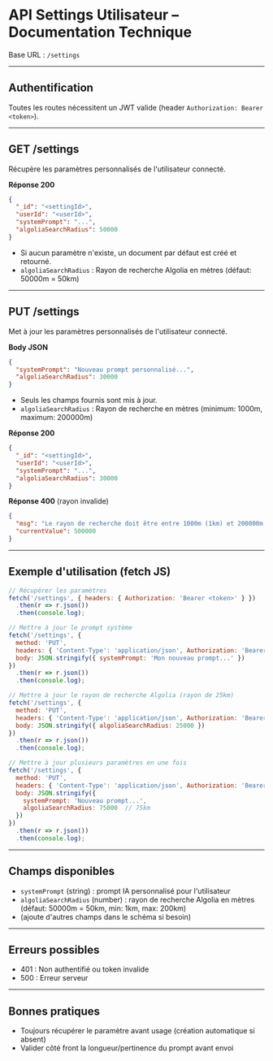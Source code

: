# API Settings Utilisateur – Documentation Technique

Base URL : `/settings`

---

## Authentification
Toutes les routes nécessitent un JWT valide (header `Authorization: Bearer <token>`).

---

## GET /settings
Récupère les paramètres personnalisés de l'utilisateur connecté.

**Réponse 200**
```json
{
  "_id": "<settingId>",
  "userId": "<userId>",
  "systemPrompt": "...",
  "algoliaSearchRadius": 50000
}
```
- Si aucun paramètre n'existe, un document par défaut est créé et retourné.
- `algoliaSearchRadius` : Rayon de recherche Algolia en mètres (défaut: 50000m = 50km)

---

## PUT /settings
Met à jour les paramètres personnalisés de l'utilisateur connecté.

**Body JSON**
```json
{
  "systemPrompt": "Nouveau prompt personnalisé...",
  "algoliaSearchRadius": 30000
}
```
- Seuls les champs fournis sont mis à jour.
- `algoliaSearchRadius` : Rayon de recherche en mètres (minimum: 1000m, maximum: 200000m)

**Réponse 200**
```json
{
  "_id": "<settingId>",
  "userId": "<userId>",
  "systemPrompt": "...",
  "algoliaSearchRadius": 30000
}
```

**Réponse 400** (rayon invalide)
```json
{
  "msg": "Le rayon de recherche doit être entre 1000m (1km) et 200000m (200km)",
  "currentValue": 500000
}
```

---

## Exemple d'utilisation (fetch JS)
```js
// Récupérer les paramètres
fetch('/settings', { headers: { Authorization: 'Bearer <token>' } })
  .then(r => r.json())
  .then(console.log);

// Mettre à jour le prompt système
fetch('/settings', {
  method: 'PUT',
  headers: { 'Content-Type': 'application/json', Authorization: 'Bearer <token>' },
  body: JSON.stringify({ systemPrompt: 'Mon nouveau prompt...' })
})
  .then(r => r.json())
  .then(console.log);

// Mettre à jour le rayon de recherche Algolia (rayon de 25km)
fetch('/settings', {
  method: 'PUT',
  headers: { 'Content-Type': 'application/json', Authorization: 'Bearer <token>' },
  body: JSON.stringify({ algoliaSearchRadius: 25000 })
})
  .then(r => r.json())
  .then(console.log);

// Mettre à jour plusieurs paramètres en une fois
fetch('/settings', {
  method: 'PUT',
  headers: { 'Content-Type': 'application/json', Authorization: 'Bearer <token>' },
  body: JSON.stringify({ 
    systemPrompt: 'Nouveau prompt...',
    algoliaSearchRadius: 75000  // 75km
  })
})
  .then(r => r.json())
  .then(console.log);
```

---

## Champs disponibles
- `systemPrompt` (string) : prompt IA personnalisé pour l'utilisateur
- `algoliaSearchRadius` (number) : rayon de recherche Algolia en mètres (défaut: 50000m = 50km, min: 1km, max: 200km)
- (ajoute d'autres champs dans le schéma si besoin)

---

## Erreurs possibles
- 401 : Non authentifié ou token invalide
- 500 : Erreur serveur

---

## Bonnes pratiques
- Toujours récupérer le paramètre avant usage (création automatique si absent)
- Valider côté front la longueur/pertinence du prompt avant envoi
